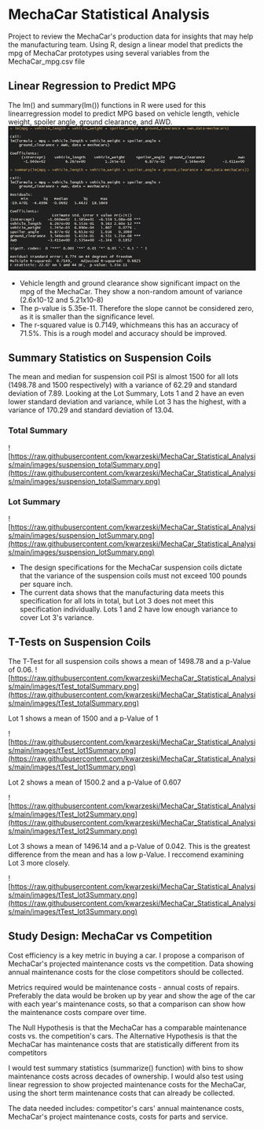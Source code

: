 # MechaCar Statistical Analysis
Project to review the MechaCar's production data for insights that may help the manufacturing team. Using R, design a linear model that predicts the mpg of MechaCar prototypes using several variables from the MechaCar_mpg.csv file

 ## Linear Regression to Predict MPG
 The lm() and summary(lm()) functions in R were used for this linearregression model to predict MPG based on vehicle length, vehicle weight, spoiler angle, ground clearance, and AWD.
![image](https://raw.githubusercontent.com/kwarzeski/MechaCar_Statistical_Analysis/main/images/LinearRegressionPredictMPG.png)
- Vehicle length and ground clearance show significant impact on the mpg of the MechaCar. They show a non-random amount of variance (2.6x10-12 and 5.21x10-8)
- The p-value is 5.35e-11. Therefore the slope cannot be considered zero, as it is smaller than the significance level.
- The r-squared value is 0.7149, whichmeans this has an accuracy of 71.5%. This is a rough model and accuracy should be improved.

## Summary Statistics on Suspension Coils
The mean and median for suspension coil PSI is almost 1500 for all lots (1498.78 and 1500 respectively) with a variance of 62.29 and standard deviation of 7.89. Looking at the Lot Summary, Lots 1 and 2 have an even lower standard deviation and variance, while Lot 3 has the highest, with a variance of 170.29 and standard deviation of 13.04.
### Total Summary
![https://raw.githubusercontent.com/kwarzeski/MechaCar_Statistical_Analysis/main/images/suspension_totalSummary.png](https://raw.githubusercontent.com/kwarzeski/MechaCar_Statistical_Analysis/main/images/suspension_totalSummary.png)
### Lot Summary
![https://raw.githubusercontent.com/kwarzeski/MechaCar_Statistical_Analysis/main/images/suspension_lotSummary.png](https://raw.githubusercontent.com/kwarzeski/MechaCar_Statistical_Analysis/main/images/suspension_lotSummary.png)
- The design specifications for the MechaCar suspension coils dictate that the variance of the suspension coils must not exceed 100 pounds per square inch. 
- The current data shows that the manufacturing data meets this specification for all lots in total, but Lot 3 does not meet this specification individually. Lots 1 and 2 have low enough variance to cover Lot 3's variance.

## T-Tests on Suspension Coils
The T-Test for all suspension coils shows a mean of 1498.78 and a p-Value of 0.06.
![https://raw.githubusercontent.com/kwarzeski/MechaCar_Statistical_Analysis/main/images/tTest_totalSummary.png](https://raw.githubusercontent.com/kwarzeski/MechaCar_Statistical_Analysis/main/images/tTest_totalSummary.png)

Lot 1 shows a mean of 1500 and a p-Value of 1

![https://raw.githubusercontent.com/kwarzeski/MechaCar_Statistical_Analysis/main/images/tTest_lot1Summary.png](https://raw.githubusercontent.com/kwarzeski/MechaCar_Statistical_Analysis/main/images/tTest_lot1Summary.png)

Lot 2 shows a mean of 1500.2 and a p-Value of 0.607

![https://raw.githubusercontent.com/kwarzeski/MechaCar_Statistical_Analysis/main/images/tTest_lot2Summary.png](https://raw.githubusercontent.com/kwarzeski/MechaCar_Statistical_Analysis/main/images/tTest_lot2Summary.png)

Lot 3 shows a mean of 1496.14 and a p-Value of 0.042. This is the greatest difference from the mean and has a low p-Value. I reccomend examining Lot 3 more closely.

![https://raw.githubusercontent.com/kwarzeski/MechaCar_Statistical_Analysis/main/images/tTest_lot3Summary.png](https://raw.githubusercontent.com/kwarzeski/MechaCar_Statistical_Analysis/main/images/tTest_lot3Summary.png)

## Study Design: MechaCar vs Competition

Cost efficiency is a key metric in buying a car. I propose a comparison of MechaCar's projected maintenance costs vs the competition. Data showing annual maintenance costs for the close competitors should be collected.

Metrics required would be maintenance costs - annual costs of repairs. Preferably the data would be broken up by year and show the age of the car with each year's maintenance costs, so that a comparison can show how the maintenance costs compare over time.

The Null Hypothesis is that the MechaCar has a comparable maintenance costs vs. the competition's cars. The Alternative Hypothesis is that the MechaCar has maintenance costs that are statistically different from its competitors

I would test summary statistics (summarize() function) with bins to show maintenance costs across decades of ownership. I would also test using linear regression to show projected maintenance costs for the MechaCar, using the short term maintenance costs that can already be collected.

The data needed includes: competitor's cars' annual maintenance costs, MechaCar's project maintenance costs, costs for parts and service.
